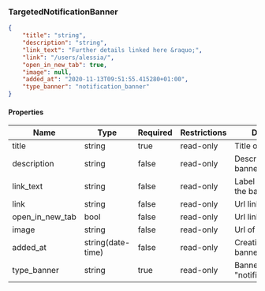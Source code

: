 <h3 id="tocS_TargetedNotificationBanner">TargetedNotificationBanner</h3>
<!-- backwards compatibility -->
<a id="schematargetednotificationbanner"></a>
<a id="schema_TargetedNotificationBanner"></a>
<a id="tocStargetednotificationbanner"></a>
<a id="tocstargetednotificationbanner"></a>

```json
{
    "title": "string",
    "description": "string",
    "link_text": "Further details linked here &raquo;",
    "link": "/users/alessia/",
    "open_in_new_tab": true,
    "image": null,
    "added_at": "2020-11-13T09:51:55.415280+01:00",
    "type_banner": "notification_banner"
}

```

#### Properties

|Name|Type|Required|Restrictions|Description|
|---|---|---|---|---|
|title|string|true|read-only|Title of the banner|
|description|string|false|read-only|Description of the banner|
|link_text|string|false|read-only|Label of the link of the banner|
|link|string|false|read-only|Url link of the banner|
|open_in_new_tab|bool|false|read-only|Url link of the banner|
|image|string|false|read-only|Url of an image|
|added_at|string(date-time)|false|read-only|Creation date of the banner|
|type_banner|string|true|read-only|Banner of type "notification_banner"|
